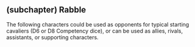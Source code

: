 ## (subchapter) Rabble

The following characters could be used as opponents for typical starting
cavaliers (D6 or D8 Competency dice), or can be used as allies,
rivals, assistants, or supporting characters.

